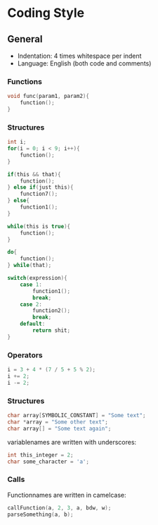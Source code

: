 # Coding Style

## General
* Indentation: 4 times whitespace per indent
* Language: English (both code and comments)

### Functions
```c
void func(param1, param2){
    function();
}
```

### Structures 

```c
int i;
for(i = 0; i < 9; i++){
    function();
}
```

```c
if(this && that){
    function();
} else if(just this){
    function7();
} else{
    function1();
}
```

```c
while(this is true){
    function();
}
```

```c
do{
    function();
} while(that);
```

```c
switch(expression){
    case 1:
        function1();    
        break;
    case 2:
        function2();    
        break;
    default:
        return shit;
}
```

### Operators  
```c
i = 3 + 4 * (7 / 5 + 5 % 2);
i += 2;
i -= 2;
```

### Structures
```c
char array[SYMBOLIC_CONSTANT] = "Some text";
char *array = "Some other text";
char array[] = "Some text again";
```

variablenames are written with underscores: 
```c
int this_integer = 2;
char some_character = 'a';
```

### Calls  
Functionnames are written in camelcase:
```c
callFunction(a, 2, 3, a, bdw, w);
parseSomething(a, b);
```
